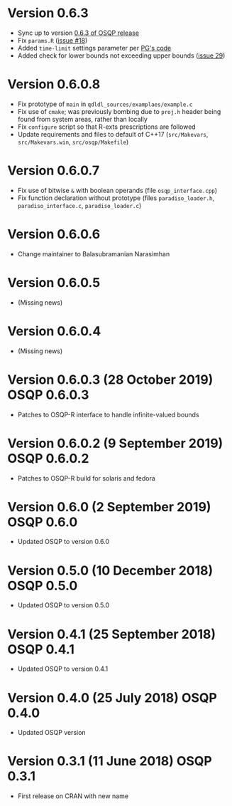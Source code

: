 # Version 0.6.3

* Sync up to version [0.6.3 of OSQP release](https://github.com/osqp/osqp/releases/tag/v0.6.3)
* Fix `params.R` ([issue #18](https://github.com/osqp/osqp-r/issues/18))
* Added `time-limit` settings parameter per [PG's code](https://github.com/osqp/osqp-r/pull/24)
* Added check for lower bounds not exceeding upper bounds ([issue 29](https://github.com/osqp/osqp-r/issues/29))

# Version 0.6.0.8

* Fix prototype of `main` in `qdldl_sources/examplaes/example.c`
* Fix use of `cmake`; was previously bombing due to `proj.h` header
  being found from system areas, rather than locally
* Fix `configure` script so that R-exts prescriptions are followed
* Update requirements and files to default of C++17 (`src/Makevars`,
  `src/Makevars.win`, `src/osqp/Makefile`)

# Version 0.6.0.7

* Fix use of bitwise `&` with boolean operands (file `osqp_interface.cpp`)
* Fix function declaration without prototype (files
  `paradiso_loader.h`, `paradiso_interface.c`, `paradiso_loader.c`)

# Version 0.6.0.6

* Change maintainer to Balasubramanian Narasimhan

# Version 0.6.0.5

* (Missing news)

# Version 0.6.0.4

* (Missing news)

# Version 0.6.0.3 (28 October 2019) OSQP 0.6.0.3

* Patches to OSQP-R interface to handle infinite-valued bounds

# Version 0.6.0.2 (9 September 2019) OSQP 0.6.0.2

* Patches to OSQP-R build for solaris and fedora

# Version 0.6.0 (2 September 2019) OSQP 0.6.0

* Updated OSQP to version 0.6.0

# Version 0.5.0 (10 December 2018) OSQP 0.5.0

* Updated OSQP to version 0.5.0

# Version 0.4.1 (25 September 2018) OSQP 0.4.1

* Updated OSQP to version 0.4.1

# Version 0.4.0 (25 July 2018) OSQP 0.4.0

* Updated OSQP version

# Version 0.3.1 (11 June 2018) OSQP 0.3.1

* First release on CRAN with new name
